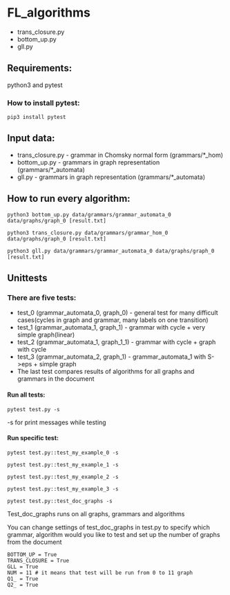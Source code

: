 # FL_algorithms
- trans_closure.py
- bottom_up.py
- gll.py
## Requirements:
python3 and pytest

### How to install pytest:
``` 
pip3 install pytest
``` 
## Input data:
- trans_closure.py - grammar in Chomsky normal form (grammars/*_hom)
- bottom_up.py - grammars in graph representation (grammars/*_automata)
- gll.py - grammars in graph representation (grammars/*_automata)
## How to run every algorithm:
``` 
python3 bottom_up.py data/grammars/grammar_automata_0 data/graphs/graph_0 [result.txt]
```

```
python3 trans_closure.py data/grammars/grammar_hom_0 data/graphs/graph_0 [result.txt]
```

```
python3 gll.py data/grammars/grammar_automata_0 data/graphs/graph_0 [result.txt]
```
## Unittests
### There are five tests: 
- test_0 (grammar_automata_0, graph_0) -  general test for many difficult cases(cycles in graph and grammar, many labels on one transition)
- test_1 (grammar_automata_1, graph_1) - grammar with cycle + very simple graph(linear)
- test_2 (grammar_automata_1, graph_1_1) - grammar with cycle + graph with cycle
- test_3 (grammar_automata_2, graph_1) - grammar_automata_1 with S->eps + simple graph
- The last test compares results of algorithms for all graphs and grammars in the document
#### Run all tests:
```
pytest test.py -s
```
-s for print messages while testing
#### Run specific test:
```
pytest test.py::test_my_example_0 -s
```
```
pytest test.py::test_my_example_1 -s
```
```
pytest test.py::test_my_example_2 -s
```
```
pytest test.py::test_my_example_3 -s
```
```
pytest test.py::test_doc_graphs -s
```
Test_doc_graphs runs on all graphs, grammars and algorithms

You can change settings of test_doc_graphs in test.py to specify which grammar, algorithm would you like to test and set up the number of graphs from the document
```
BOTTOM_UP = True
TRANS_CLOSURE = True
GLL = True
NUM = 11 # it means that test will be run from 0 to 11 graph
Q1_ = True
Q2_ = True
```

